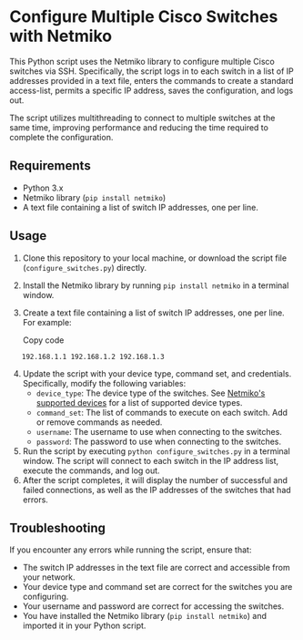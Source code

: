 
# Configure Multiple Cisco Switches with Netmiko

This Python script uses the Netmiko library to configure multiple Cisco switches via SSH. Specifically, the script logs in to each switch in a list of IP addresses provided in a text file, enters the commands to create a standard access-list, permits a specific IP address, saves the configuration, and logs out.

The script utilizes multithreading to connect to multiple switches at the same time, improving performance and reducing the time required to complete the configuration.

## Requirements

-   Python 3.x
-   Netmiko library (`pip install netmiko`)
-   A text file containing a list of switch IP addresses, one per line.

## Usage

1.  Clone this repository to your local machine, or download the script file (`configure_switches.py`) directly.
2.  Install the Netmiko library by running `pip install netmiko` in a terminal window.
3.  Create a text file containing a list of switch IP addresses, one per line. For example:
    
    Copy code
    
`   192.168.1.1
    192.168.1.2
    192.168.1.3` 
    
4.  Update the script with your device type, command set, and credentials. Specifically, modify the following variables:
    -   `device_type`: The device type of the switches. See [Netmiko's supported devices](https://github.com/ktbyers/netmiko/blob/develop/PLATFORMS.md) for a list of supported device types.
    -   `command_set`: The list of commands to execute on each switch. Add or remove commands as needed.
    -   `username`: The username to use when connecting to the switches.
    -   `password`: The password to use when connecting to the switches.
5.  Run the script by executing `python configure_switches.py` in a terminal window. The script will connect to each switch in the IP address list, execute the commands, and log out.
6.  After the script completes, it will display the number of successful and failed connections, as well as the IP addresses of the switches that had errors.

## Troubleshooting

If you encounter any errors while running the script, ensure that:

-   The switch IP addresses in the text file are correct and accessible from your network.
-   Your device type and command set are correct for the switches you are configuring.
-   Your username and password are correct for accessing the switches.
-   You have installed the Netmiko library (`pip install netmiko`) and imported it in your Python script.
